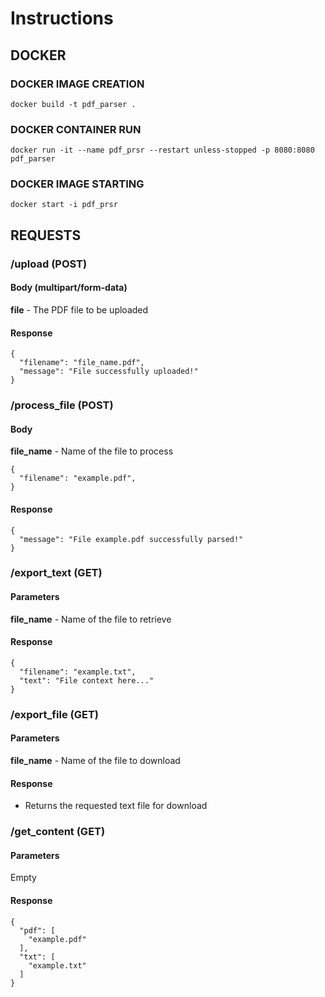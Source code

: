 # Instructions

## DOCKER

### DOCKER IMAGE CREATION
```
docker build -t pdf_parser .
```

### DOCKER CONTAINER RUN
```
docker run -it --name pdf_prsr --restart unless-stopped -p 8080:8080 pdf_parser
```

### DOCKER IMAGE STARTING
```
docker start -i pdf_prsr
```

## REQUESTS

### /upload (POST)
#### Body (multipart/form-data)
__file__ - The PDF file to be uploaded

#### Response
```
{
  "filename": "file_name.pdf",
  "message": "File successfully uploaded!"
}
```

### /process_file (POST)
#### Body
__file_name__ - Name of the file to process
```
{
  "filename": "example.pdf",
}
```
#### Response
```
{
  "message": "File example.pdf successfully parsed!"
}
```

### /export_text (GET)
#### Parameters
__file_name__ - Name of the file to retrieve

#### Response
```
{
  "filename": "example.txt",
  "text": "File context here..."
}
```

### /export_file (GET)
#### Parameters
__file_name__ - Name of the file to download

#### Response
- Returns the requested text file for download

### /get_content (GET)
#### Parameters
Empty

#### Response
```
{
  "pdf": [
    "example.pdf"
  ],
  "txt": [
    "example.txt"
  ]
}
```